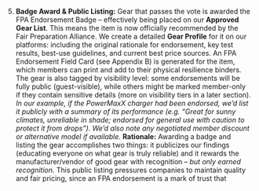 5. **Badge Award & Public Listing:** Gear that passes the vote is awarded the FPA Endorsement Badge – effectively being placed on our **Approved Gear List**. This means the item is now officially recommended by the Fair Preparation Alliance. We create a detailed **Gear Profile** for it on our platforms: including the original rationale for endorsement, key test results, best-use guidelines, and current best price sources. An FPA Endorsement Field Card (see Appendix B) is generated for the item, which members can print and add to their physical resilience binders. The gear is also tagged by visibility level: some endorsements will be fully public (guest-visible), while others might be marked member-only if they contain sensitive details (more on visibility tiers in a later section). _In our example, if the PowerMaxX charger had been endorsed, we’d list it publicly with a summary of its performance (e.g. “Great for sunny climates, unreliable in shade; endorsed for general use with caution to protect it from drops”). We’d also note any negotiated member discount or alternative model if available._ **Rationale:** Awarding a badge and listing the gear accomplishes two things: it publicizes our findings (educating everyone on what gear is truly reliable) and it rewards the manufacturer/vendor of good gear with recognition – _but only earned recognition_. This public listing pressures companies to maintain quality and fair pricing, since an FPA endorsement is a mark of trust that